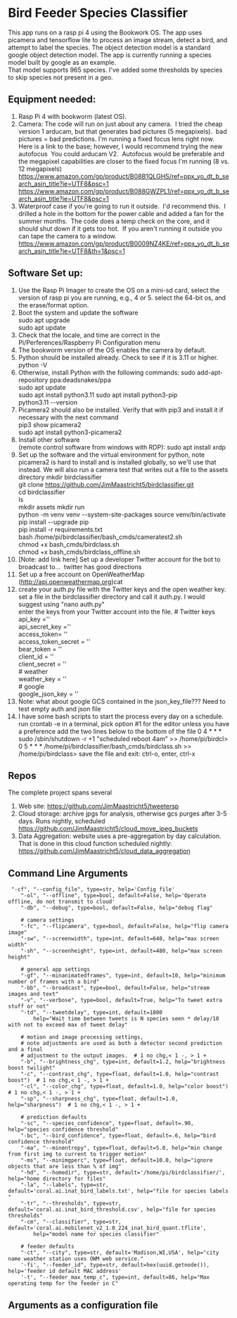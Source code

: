 # Bird Feeder Species Classifier
This app runs on a rasp pi 4 using the Bookwork OS. The app uses picamera and tensorflow lite to process an image stream, 
detect a bird, and attempt to label the species. The object detection model is a standard google object detection model. The app is currently running a species model built by google as an example.  
That model supports 965 species. I've added some thresholds by species to skip species not present in a geo.  

## Equipment needed:
1. Rasp Pi 4 with bookworm (latest OS).
2. Camera: The code will run on just about any camera.  I tried the cheap version 1 arducam, but that generates bad pictures (5 megapixels).  bad pictures = bad predictions. I'm running a fixed focus lens right now.  Here is a link to the base; however, I would recommend trying the new autofocus  You could arducam V2.  Autofocus would be preferable and the megapixel capabilities are closer to the fixed focus I'm running (8 vs. 12 megapixels)  
   https://www.amazon.com/gp/product/B08B1QLGHS/ref=ppx_yo_dt_b_search_asin_title?ie=UTF8&psc=1  
   https://www.amazon.com/gp/product/B088GWZPL1/ref=ppx_yo_dt_b_search_asin_title?ie=UTF8&psc=1  
3. Waterproof case if you're going to run it outside.  I'd recommend this.  I drilled a hole in the bottom for the power cable and added a fan for the summer months.  The code does a temp check on the core, and it should shut down if it gets too hot.  If you aren't running it outside you can tape the camera to a window.  https://www.amazon.com/gp/product/B0009NZ4KE/ref=ppx_yo_dt_b_search_asin_title?ie=UTF8&th=1&psc=1  

## Software Set up:
1. Use the Rasp Pi Imager to create the OS on a mini-sd card, select the version of rasp pi you are running, e.g., 4 or 5.  select the 64-bit os, and the erase/format option.   
2. Boot the system and update the software  
     sudo apt upgrade  
     sudo apt update  
3.  Check that the locale, and time are correct in the Pi/Perferences/Raspberry Pi Configuration menu  
4.  The bookworm version of the OS enables the camera by default.  
5. Python should be installed already.  Check to see if it is 3.11 or higher.  
   python -V
6. Otherwise, install Python with the following commands:
   sudo add-apt-repository ppa:deadsnakes/ppa  
   sudo apt update  
   sudo apt install python3.11 
   sudo apt install python3-pip  
   python3.11 --version  
7. Picamera2 should also be installed.  Verify that with pip3 and install it if necessary with the next command  
   pip3 show picamera2  
   sudo apt install python3-picamera2  
8. Install other software  
   (remote control software from windows with RDP): sudo apt install xrdp  
9. Set up the software and the virtual environment for python, note picamera2 is hard to install and is installed globally, so we'll use that instead.  We will also run a camera test that writes out a file to the assets directory
    mkdir birdclassifier  
    git clone https://github.com/JimMaastricht5/birdclassifier.git  
    cd birdclassifier  
    ls  
    mkdir assets
    mkdir run  
    python -m venv venv --system-site-packages
    source venv/bin/activate  
    pip install --upgrade pip  
    pip install -r requirements.txt  
    bash /home/pi/birdclassifier/bash_cmds/cameratest2.sh  
    chmod +x bash_cmds/birdclass.sh  
    chmod +x bash_cmds/birdclass_offline.sh  
11. [Note: add link here] Set up a developer Twitter account for the bot to broadcast to...  twitter has good directions  
12. Set up a free account on OpenWeatherMap (http://api.openweathermap.org)cat   
13. create your auth.py file with the Twitter keys and the open weather key.  
    set a file in the birdclassifier directory and call it auth.py. I would suggest using "nano auth.py"  
    enter the keys from your Twitter account into the file. 
   \# Twitter keys  
   api_key =''   
   api_secret_key =''   
   access_token= ''  
   access_token_secret = ''   
   bear_token = ''  
   client_id = ''  
   client_secret = ''  
   \# weather  
   weather_key = ''  
   \# google  
   google_json_key = ''  
14. Note: what about google GCS contained in the json_key_file???  Need to test empty auth and json file 
15. I have some bash scripts to start the process every day on a schedule.
   run crontab -e in a terminal, pick option #1 for the editor unless you have a preference
   add the two lines below to the bottom of the file
   0 4 * * *   sudo /sbin/shutdown -r +1 "scheduled reboot 4am" >> /home/pi/birdcl>
   0 5 * * *  /home/pi/birdclassifier/bash_cmds/birdclass.sh >> /home/pi/birdclass>
   save the file and exit:  ctrl-o, enter, ctrl-x



## Repos
The complete project spans several 
1. Web site: https://github.com/JimMaastricht5/tweetersp  
2. Cloud storage: archive jpgs for analysis, otherwise gcs purges after 3-5 days.  Runs nightly, scheduled  https://github.com/JimMaastricht5/cloud_move_jpeg_buckets  
3. Data Aggregation: website uses a pre-aggregation by day calculation.  That is done in this cloud function scheduled nightly: https://github.com/JimMaastricht5/cloud_data_aggregation

## Command Line Arguments
     "-cf", "--config_file", type=str, help='Config file'  
        "-ol", "--offline", type=bool, default=False, help='Operate offline, do not transmit to cloud'  
        "-db", "--debug", type=bool, default=False, help="debug flag"  

        # camera settings  
        "-fc", "--flipcamera", type=bool, default=False, help="flip camera image"  
        "-sw", "--screenwidth", type=int, default=640, help="max screen width"  
        "-sh", "--screenheight", type=int, default=480, help="max screen height"  

        # general app settings  
        "-gf", "--minanimatedframes", type=int, default=10, help="minimum number of frames with a bird"  
        "-bb", "--broadcast", type=bool, default=False, help="stream images and text"  
        "-v", "--verbose", type=bool, default=True, help="To tweet extra stuff or not"  
        "-td", "--tweetdelay", type=int, default=1800  
            help="Wait time between tweets is N species seen * delay/10 with not to exceed max of tweet delay"  

        # motion and image processing settings,  
        # note adjustments are used as both a detector second prediction and a final  
        # adjustment to the output images.  # 1 no chg,< 1 -, > 1 +  
        "-b", "--brightness_chg", type=int, default=1.2, help="brightness boost twilight"  
        "-c", "--contrast_chg", type=float, default=1.0, help="contrast boost")  # 1 no chg,< 1 -, > 1 +  
        "-cl", "--color_chg", type=float, default=1.0, help="color boost")  # 1 no chg,< 1 -, > 1 +  
        "-sp", "--sharpness_chg", type=float, default=1.0, help="sharpness")  # 1 no chg,< 1 -, > 1 +  

        # prediction defaults  
        "-sc", "--species_confidence", type=float, default=.90, help="species confidence threshold"  
        "-bc", "--bird_confidence", type=float, default=.6, help="bird confidence threshold"  
        "-ma", "--minentropy", type=float, default=5.0, help="min change from first img to current to trigger motion"  
        "-ms", "--minimgperc", type=float, default=10.0, help="ignore objects that are less than % of img"  
        "-hd", "--homedir", type=str, default='/home/pi/birdclassifier/', help="home directory for files"  
        "-la", "--labels", type=str, default='coral.ai.inat_bird_labels.txt', help="file for species labels "  
        "-tr", "--thresholds", type=str, default='coral.ai.inat_bird_threshold.csv', help="file for species thresholds"  
        "-cm", "--classifier", type=str, default='coral.ai.mobilenet_v2_1.0_224_inat_bird_quant.tflite',  
            help="model name for species classifier"  

        # feeder defaults  
        "-ct", "--city", type=str, default='Madison,WI,USA', help="city name weather station uses OWM web service."  
        '-fi', "--feeder_id", type=str, default=hex(uuid.getnode()), help='feeder id default MAC address'  
        '-t', "--feeder_max_temp_c", type=int, default=86, help="Max operating temp for the feeder in C"  
## Arguments as a configuration file 

